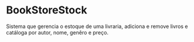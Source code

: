 # BookStoreStock
Sistema que gerencia o estoque de uma livraria, adiciona e remove livros e catáloga por autor, nome, genêro e preço.
